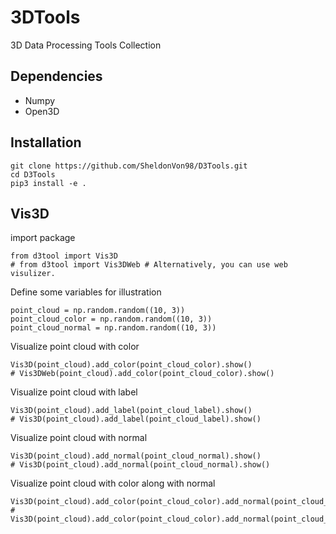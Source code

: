 # 3DTools
3D Data Processing Tools Collection 

## Dependencies
* Numpy 
* Open3D

## Installation
```
git clone https://github.com/SheldonVon98/D3Tools.git
cd D3Tools
pip3 install -e .
```

## Vis3D
import package
```
from d3tool import Vis3D
# from d3tool import Vis3DWeb # Alternatively, you can use web visulizer.
```
Define some variables for illustration
```
point_cloud = np.random.random((10, 3))
point_cloud_color = np.random.random((10, 3))
point_cloud_normal = np.random.random((10, 3))
```
Visualize point cloud with color
```
Vis3D(point_cloud).add_color(point_cloud_color).show()
# Vis3DWeb(point_cloud).add_color(point_cloud_color).show()
```

Visualize point cloud with label
```
Vis3D(point_cloud).add_label(point_cloud_label).show()
# Vis3D(point_cloud).add_label(point_cloud_label).show()
```

Visualize point cloud with normal
```
Vis3D(point_cloud).add_normal(point_cloud_normal).show()
# Vis3D(point_cloud).add_normal(point_cloud_normal).show()
```

Visualize point cloud with color along with normal
```
Vis3D(point_cloud).add_color(point_cloud_color).add_normal(point_cloud_normal).show()
# Vis3D(point_cloud).add_color(point_cloud_color).add_normal(point_cloud_normal).show()
```